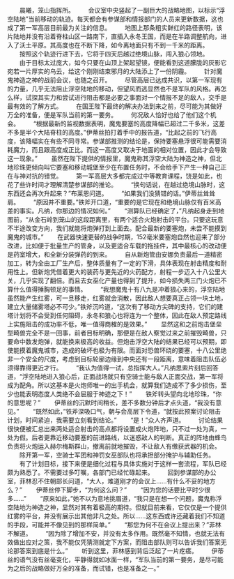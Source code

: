 　　晨曦，笼山指挥所。
　　会议室中央竖起了一副巨大的战略地图，以标示“浮空陆地”当前移动的轨迹。每天都会有参谋部和情报部门的人员来更新数据，这也成了第一军高层目前最为关注的信息。
　　地图上那条粗实鲜红的路径表明，该片陆地并没有沿着脊柱山区一路南下，直插入永冬王国，而是在半路调整航向，进入了沃土平原。其高度也在不断下降，如今离地面只有不到一千米的距离。
　　按照这个轨迹行进下去，它将于四天后越过绝境山脉，闯入狼心领地。
　　由于目标太过庞大，如今只要在山顶上架起望镜，便能看到这道朦胧的灰影它宛若一片厚实的乌云，给这个刚刚结束邪月的大陆添上了一份阴霾。
　　针对魔鬼神造之神的战前会议，也随之召开。
　　尽管高层已达成共识，以第一军现有的力量，几乎无法阻止浮空陆地的移动，但望风而逃显然也不是军队的风格。再怎么样，试探其实力和尝试进行阻击都是必要之事面对一个情报不足的敌人，交手是最有效的了解方式。
　　在国王陛下最终的解决办法到来之前，尽可能为其做好万全的准备，便是军队当前的第一要务。
　　何况敌人恰好也给了他们这个机会。
　　“根据最新的监视数据表明，魔鬼要塞的高度降幅已超过二千多米，这差不多是半个大陆脊柱的高度。”伊蒂丝拍打着手中的报告道，“比起之前的飞行高度，该降幅实在有些不同寻常。参谋部推测的结论是，保持要塞悬浮很可能需要消耗魔力，而且跟高度成正比。而这一高度又取决于地面的相对位置，因此才会导致这一现象。”
　　虽然在陛下提供的情报里，魔鬼称其浮空大陆为神造之神，但北地珍珠更倾向叫它要塞和移动城堡至少在布置任务时，不会给手下产生一种自己正在与神对抗的错觉。
　　第一军高层大多都完成过中等教育课程，饶是如此，也花了些许时间才理解清楚参谋部的推论。
　　“换句话说，在越过绝境山脉时，这东西还会再次升起来？”布莱恩问道。
　　“如果我们没猜错的话。”伊蒂丝耸耸肩。
　　“原因并不重要。”铁斧开口道，“重要的是它现在和绝境山脉仅有百米高差的事实。凡纳，你那边的情况如何。”
　　“测算队已经确定了，”凡纳起身走到地图前，“从金石岭到笼山的这段距离里，有两个适合火炮射击的平台。只要这玩意不半途改变方向，我们就能将炮弹打到上面去。配合最新的要塞炮，未尝不能摸到魔鬼的城市。”
　　在武器快速更替的战争时期，152毫米要塞炮自然也迎来了部分改进，比如便于批量生产的管身，以及更适合车载的拖挂件，其中最核心的改动便是药室增大，和全新分装弹药的到来。
　　自从新炮管由安娜负责最后一道精密加工，转为全由工厂生产后，整体质量有了一定的下滑，具体表现在射击精度和耐用性上。但新炮凭借着更大的装药与更先近的火药配方，射程一步迈入十八公里大关，几乎实现了翻倍。而且去女巫化产量也得到了提升，如今损失两三门火炮已不算什么值得捶胸顿足的事情。
　　“我想魔鬼十有八九是冲着狼心来的，浮空陆地虽然能产生红雾，可一旦移走，红雾就会消散，因此敌人想要真正占领一块土地，建立大量储雾塔必不可少。”铁斧沉吟道，“这次有了移动方尖碑的支持，它们的建塔计划将不会受到任何阻碍，永冬和狼心也将连为一个整体，因此在敌人预定路线上实施阻击的成功率不低，唯一值得商榷的是效果。”
　　显然这和之前炮击堡垒型畸兽完全不是一回事，前者目标明确，那便是在敌人察觉过来之前摧毁畸兽，只要命中数发炮弹，就能换来极高的收益。但炮击浮空大陆的结果已经可以预期，即使能摸着魔鬼城市，造成的破坏也极为有限。而面对恐兽环绕的要塞，十八公里绝非一个安全的尺度，考虑到目标轮廓边缘到中央还有一段距离，意味着阻击队伍必须得靠得更近才行。
　　“我认为值得一试，总指挥大人。”凡纳思索片刻后回答道，“浮空陆地进入狼心后，正面战场就只有空骑士能与敌人正面交战，第一军将成为配角。所以这基本是火炮师唯一的出手机会，就算我们造成不了多少损伤，至少也能表明态度人类绝不会屈服于神迹之下！”
　　铁斧转头望向北地珍珠，“你的意思呢？”
　　伊蒂丝的沉默时间稍长，差不多数分钟后才点头道，“我没有意见。”
　　“既然如此，”铁斧深吸口气，朝与会高层下令道，“就按此预案讨论阻击计划，时间紧迫，我需要立刻看到结论。”
　　“是！”众人齐声道。
　　讨论结果很快便被汇总出来两处适合射击的高点都将设置成火炮阵地，只不过一处为真，一处为假。后者更靠近移动要塞的前进路线，以迷惑敌人的判断。真正的阵地由蜂鸟负责将火炮运入赫尔梅斯群山，撤离前就地摧毁，不让敌人有缴获武器的机会。
　　除开第一军，空骑士军团和神罚女巫部队也将承担部分掩护与辅助任务。
　　有了计划目标，接下来便是细化过程与具体实施对于这样一套流程，军队已经颇为熟悉了。不需要过多叮嘱，各部门已经忙碌起来。
　　回到参谋部的办公室，菲林忍不住朝部长问道，“大人，难道刚才的会议上……有什么不妥的地方么？”
　　伊蒂丝停下脚步，“为何这么问？”
　　“因为您的话要比平时少很多……”
　　“原来如此，”她不以为意地挑眉道，“我只是在想一个问题，魔鬼称浮空陆地为神造之神，显然对其有着极高的期待。但就目前来看，它仅仅是一个提供红雾的平台，并没有展示出其他非凡之处。所以……这东西或许还藏着我们不知道的手段，可能并不像见到的那样简单。”
　　“那您为何不在会议上提出来？”菲林不解道。
　　“因为除了增加不安，并没有太多作用。既然毫不知情，也就无法有效做出应对之策，我不能仅凭猜测就定下方案，而阻击部队则可以告诉我们答案无论那答案到底是什么。”
　　听到这里，菲林感到背后泛起了一片疙瘩。
　　伊蒂丝的语气没有丝毫变化，平静得就如冰面一样，“军队当前的第一要务，是尽可能为之后的战略做好万全的准备，而试错，也是准备之一。”